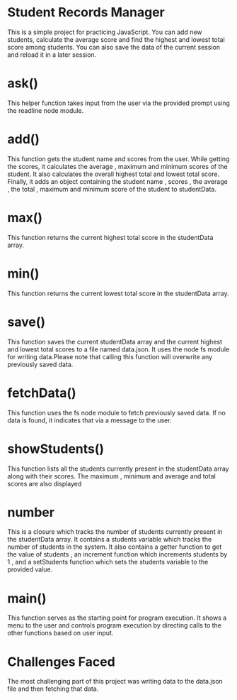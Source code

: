# Student Records Manager

This is a simple project for practicing JavaScript. You can add new students, calculate the average score and find the highest and lowest total score among students. You can also save the data of the current session and
reload it in a later session.

# ask()

This helper function takes input from the user via the provided prompt using the readline node module.

# add()

This function gets the student name and scores from the user. While getting the scores, it calculates the average , maximum and minimum scores of the student. It also calculates the overall highest total and lowest total score. Finally, it adds an object containing the student name , scores , the average , the total , maximum and minimum score of the student to studentData.



# max()

This function returns the current highest total score in the studentData array. 

# min()

This function returns the current lowest total score in the studentData array. 

# save()

This function saves the current studentData array and the current highest and lowest total scores to a file named data.json. It uses the node fs module for writing data.Please note that calling this function will overwrite any previously saved data.

# fetchData()

This function uses the fs node module to fetch previously saved data. If no data is found, it indicates
that via a message to the user. 

# showStudents()

This function lists all the students currently present in the studentData array along with their scores.
The maximum , minimum and average and total scores are also displayed



# number

This is a closure which tracks the number of students currently present in the studentData array. It 
contains a students variable which tracks the number of students in the system. It also contains a
getter function to get the value of students , an increment function which increments students by 
1 , and  a setStudents function which sets the students variable to the provided value.

# main()

This function serves as the starting point for program execution. It shows a menu to the user and  controls program execution by directing calls to the other functions based on user input.

# Challenges Faced

The most challenging part of this project was writing data to the data.json file and then fetching that data.
